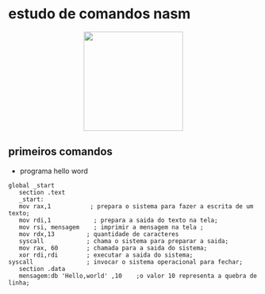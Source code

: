 # estudo de comandos nasm
<p align="center">
<img src="https://encrypted-tbn0.gstatic.com/images?q=tbn:ANd9GcRo29Bzf-mWQ9icwkZ_RpIePQtvkhFwhR-ppnvUcaKhyVz_BTKHm1gdLLo&s" width=200 height=200>

</p>


## primeiros comandos


* programa hello word

```assembly
global _start
   section .text
   _start:
   mov rax,1           ; prepara o sistema para fazer a escrita de um texto;
   mov rdi,1            ; prepara a saida do texto na tela;
   mov rsi, mensagem    ; imprimir a mensagem na tela ;
   mov rdx,13         ; quantidade de caracteres
   syscall            ; chama o sistema para preparar a saida;
   mov rax, 60        ; chamada para a saida do sistema;
   xor rdi,rdi        ; executar a saida do sistema;
syscall               ; invocar o sistema operacional para fechar;
   section .data
   mensagem:db 'Hello,world' ,10    ;o valor 10 representa a quebra de linha;


```